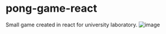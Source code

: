 # pong-game-react
Small game created in react for university laboratory.
![image](https://github.com/CezaryS8/pong-game-react/assets/46067911/fafc63c8-3ead-4d16-9e55-12a269c9c615)
